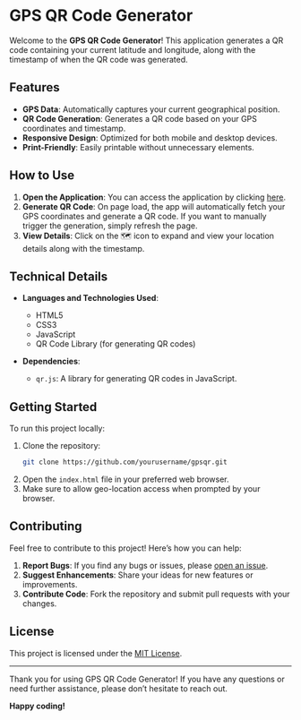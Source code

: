 # GPS QR Code Generator

Welcome to the **GPS QR Code Generator**! This application generates a QR code containing your current latitude and longitude, along with the timestamp of when the QR code was generated.

## Features

- **GPS Data**: Automatically captures your current geographical position.
- **QR Code Generation**: Generates a QR code based on your GPS coordinates and timestamp.
- **Responsive Design**: Optimized for both mobile and desktop devices.
- **Print-Friendly**: Easily printable without unnecessary elements.

## How to Use

1. **Open the Application**: You can access the application by clicking [here](https://skittleson.github.io/gpsqr/).
2. **Generate QR Code**: On page load, the app will automatically fetch your GPS coordinates and generate a QR code. If you want to manually trigger the generation, simply refresh the page.
3. **View Details**: Click on the 🗺️ icon to expand and view your location details along with the timestamp.

## Technical Details

- **Languages and Technologies Used**:
  - HTML5
  - CSS3
  - JavaScript
  - QR Code Library (for generating QR codes)
  
- **Dependencies**:
  - `qr.js`: A library for generating QR codes in JavaScript.

## Getting Started

To run this project locally:

1. Clone the repository:
   ```bash
   git clone https://github.com/yourusername/gpsqr.git
   ```
2. Open the `index.html` file in your preferred web browser.
3. Make sure to allow geo-location access when prompted by your browser.

## Contributing

Feel free to contribute to this project! Here’s how you can help:

1. **Report Bugs**: If you find any bugs or issues, please [open an issue](https://github.com/skittleson/gpsqr/issues).
2. **Suggest Enhancements**: Share your ideas for new features or improvements.
3. **Contribute Code**: Fork the repository and submit pull requests with your changes.

## License

This project is licensed under the [MIT License](LICENSE).

---

Thank you for using GPS QR Code Generator! If you have any questions or need further assistance, please don’t hesitate to reach out.

**Happy coding!**